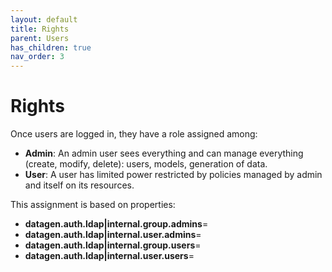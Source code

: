 ```yaml
---
layout: default
title: Rights
parent: Users
has_children: true
nav_order: 3
---
```


# Rights

Once users are logged in, they have a role assigned among:

- **Admin**: An admin user sees everything and can manage everything (create, modify, delete): users, models, generation of data.
- **User**: A user has limited power restricted by policies managed by admin and itself on its resources.

This assignment is based on properties:

- **datagen.auth.ldap\|internal.group.admins**=
- **datagen.auth.ldap\|internal.user.admins**=
- **datagen.auth.ldap\|internal.group.users**=
- **datagen.auth.ldap\|internal.user.users**=

